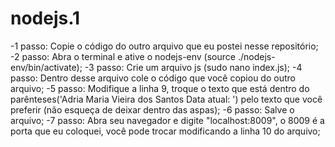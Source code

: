 # nodejs.1
-1 passo: Copie o código do outro arquivo que eu postei nesse repositório; 
-2 passo: Abra o terminal e ative o nodejs-env (source ./nodejs-env/bin/activate);
-3 passo: Crie um arquivo js (sudo nano index.js);
-4 passo: Dentro desse arquivo cole o código que você copiou do outro arquivo;
-5 passo: Modifique a linha 9, troque o texto que está dentro do parênteses('Adria Maria Vieira dos Santos Data atual: ') pelo texto que você preferir (não esqueça de deixar dentro das aspas);
-6 passo: Salve o arquivo;
-7 passo: Abra seu navegador e digite "localhost:8009", o 8009 é a porta que eu coloquei, você pode trocar modificando a linha 10 do arquivo;
